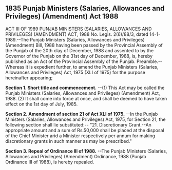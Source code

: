 ## 1835 Punjab Ministers (Salaries, Allowances and Privileges) (Amendment) Act 1988
 
ACT III OF 1989
PUNJAB MINISTERS (SALARIES, ALLOWANCES AND PRIVILEGES) (AMENDMENT) ACT, 1988
No. Legis. 2(6)/88/3, dated 14-1-1989.--The Punjab Ministers (Salaries, Allowances and Privileges) (Amendment) Bill, 1988 having been passed by the Provincial Assembly of the Punjab of the 20th clay of December, 1988 and assented to by the Governor of the Punjab on the 31st day of December, 1988, is, hereby published as an Act of the Provincial Assembly of the Punjab.
Preamble.--Whereas it is expedient further, to amend the Punjab Ministers (Salaries, Allowances and Privileges) Act, 1975 (XLI of 1975) for the purpose hereinafter appearing;

**Section 1. Short title and commencement.**
--(1) This Act may be called the Punjab Ministers (Salaries, Allowances and Privileges) (Amendment) Act, 1988.
   (2) It shall come into force at once, and shall be deemed to have taken effect on the 1st day of July, 1985.

 

**Section 2. Amendment of section 21 of Act XLI of 1975.**
--In the Punjab Ministers (Salaries, Allowances and Privileges) Act, 1975, for Section 21, the following section shall lie substituted:--
   "21. Discretionary Grant.--An appropriate amount and a sum of Rs.50,000 shall be placed at the disposal of the Chief Minister arid a Minister respectively per annum for making discretionary grants in such manner as may be prescribed."

 

**Section 3. Repeal of Ordinance III of 1988.**
--The Punjab Ministers (Salaries, Allowances and Privileges) (Amendment) Ordinance, 1988 (Punjab Ordinance III of 1988), is hereby repealed.

